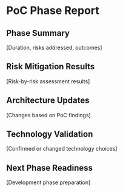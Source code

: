 # PoC Phase Report

## Phase Summary
[Duration, risks addressed, outcomes]

## Risk Mitigation Results
[Risk-by-risk assessment results]

## Architecture Updates
[Changes based on PoC findings]

## Technology Validation
[Confirmed or changed technology choices]

## Next Phase Readiness
[Development phase preparation]